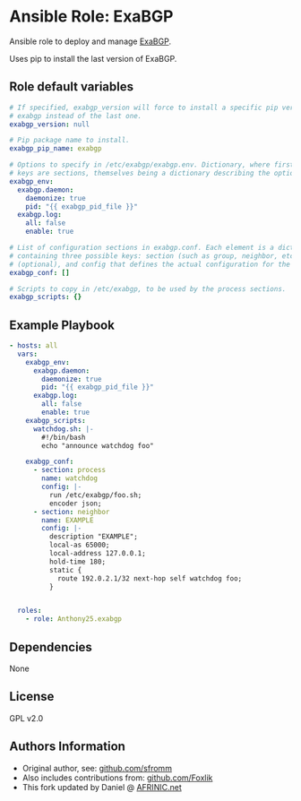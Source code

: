 Ansible Role: ExaBGP
====================

Ansible role to deploy and manage [ExaBGP](https://github.com/Exa-Networks/exabgp).

Uses pip to install the last version of ExaBGP.

Role default variables
----------------------

```yaml
# If specified, exabgp_version will force to install a specific pip version of
# exabgp instead of the last one.
exabgp_version: null

# Pip package name to install.
exabgp_pip_name: exabgp

# Options to specify in /etc/exabgp/exabgp.env. Dictionary, where first level
# keys are sections, themselves being a dictionary describing the options.
exabgp_env:
  exabgp.daemon:
    daemonize: true
    pid: "{{ exabgp_pid_file }}"
  exabgp.log:
    all: false
    enable: true

# List of configuration sections in exabgp.conf. Each element is a dictionary
# containing three possible keys: section (such as group, neighbor, etc), name
# (optional), and config that defines the actual configuration for the section.
exabgp_conf: []

# Scripts to copy in /etc/exabgp, to be used by the process sections.
exabgp_scripts: {}
```


Example Playbook
----------------

```yaml
- hosts: all
  vars:
    exabgp_env:
      exabgp.daemon:
        daemonize: true
        pid: "{{ exabgp_pid_file }}"
      exabgp.log:
        all: false
        enable: true
    exabgp_scripts:
      watchdog.sh: |-
        #!/bin/bash
        echo "announce watchdog foo"

    exabgp_conf:
      - section: process
        name: watchdog
        config: |-
          run /etc/exabgp/foo.sh;
          encoder json;
      - section: neighbor
        name: EXAMPLE
        config: |-
          description "EXAMPLE";
          local-as 65000;
          local-address 127.0.0.1;
          hold-time 180;
          static {
            route 192.0.2.1/32 next-hop self watchdog foo;
          }


  roles:
    - role: Anthony25.exabgp
```

Dependencies
------------

None

License
-------

GPL v2.0

Authors Information
-------------------

 - Original author, see: [github.com/sfromm](https://github.com/sfromm)
 - Also includes contributions from: [github.com/Foxlik](https://github.com/Foxlik)
 - This fork updated by Daniel @ [AFRINIC.net](https://afrinic.net)
